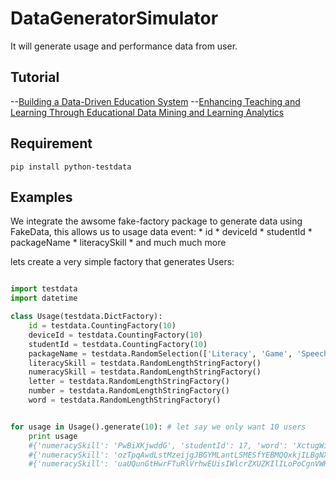 # DataGeneratorSimulator
It will generate usage and performance data from user.

## Tutorial
--[Building a Data-Driven Education System](http://www2.datainnovation.org/2016-data-driven-education.pdf)
--[Enhancing Teaching and Learning Through Educational Data Mining and Learning Analytics](https://tech.ed.gov/wp-content/uploads/2014/03/edm-la-brief.pdf)

## Requirement

    pip install python-testdata


## Examples
We integrate the awsome fake-factory package to generate data using FakeData,
this allows us to usage data event:
    * id 
    * deviceId
    * studentId
    * packageName
    * literacySkill
    * and much much more

lets create a very simple factory that generates Users:

```python

import testdata
import datetime

class Usage(testdata.DictFactory):
    id = testdata.CountingFactory(10)
    deviceId = testdata.CountingFactory(10)
    studentId = testdata.CountingFactory(10)
    packageName = testdata.RandomSelection(['Literacy', 'Game', 'Speech'])
    literacySkill = testdata.RandomLengthStringFactory()
    numeracySkill = testdata.RandomLengthStringFactory()
    letter = testdata.RandomLengthStringFactory()
    number = testdata.RandomLengthStringFactory()
    word = testdata.RandomLengthStringFactory()


for usage in Usage().generate(10): # let say we only want 10 users
    print usage
    #{'numeracySkill': 'PwBiXKjwddG', 'studentId': 17, 'word': 'XctugWiHPobIvHNGEbYlgyOUuuqCSKgoTFAhJSQzUUleDEkygyZOWBnGYiLBXbywpwxAsisToqDDWGPHQqbOOlmGVVa', 'packageName': 'Literacy', 'number': 'IrtJUAxnFVOQyvvqlpIsmkaWnRvADBzWBiCYUPvfSwvdHS', 'literacySkill': 'hSQSRXUevpdYMGAs', 'deviceId': 17, 'letter': 'JYuWfonIdptbdpFhBNhLIkLoyhuUgRUvdiUWBcfReeezORAtXhJvNuLZASFeRCAvxvPgOeTZ', 'id': 17}
    #{'numeracySkill': 'ozTpqAwdLstMzeijgJBGYMLantLSMESfYEBMQQxkjILBgNXohBjMbwqrhGsnjoSlcsCGOnTsdgMICQfB', 'studentId': 18, 'word': 'CnhxwMonHnMlEtxcpGowQymEeZtxvlUBDaKHEKRC', 'packageName': 'Literacy', 'number': 'xkerlJLhlyOgsTxHqMPffjPLOqbjgZqtggGzxPTkOleoZtEaDiYnpKxrouCcgRPjdtf', 'literacySkill': 'VlEeAOKKOIgweFTxBeNiOWmoztGPWSqhsIxTr', 'deviceId': 18, 'letter': 'NwJUuHLOkaJHsIvlSQeggfT', 'id': 18}
    #{'numeracySkill': 'uaUQunGtHwrFTuRlVrhwEUisIWlcrZXUZKIlILoPoCgnVWHwrrRaHhxQJVnECUtSvppzQDtpiqUSds', 'studentId': 19, 'word': 'vOTlRRgSXwgmXAthOYnQTTtPJyGxGbbMOj', 'packageName': 'Game', 'number': 'bDmhALNhnmazlonmBIjvwWzXgQfPQQekWJErEvJjWWHrufxuINyHuNiLPvFWynVwdNTaTGIgvvGCAqFRZ', 'literacySkill': 'BpfiZyRAzovNbEhtznPSaqsaZhRkFHlWNpmbzBXKCmBJPnuYiQyEToMaOkVJOVZKNCCAyGpZSpGhfseBMfGaFvltHaJyfcdota', 'deviceId': 19, 'letter': 'nvwanqC', 'id': 19}
